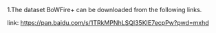 1.The dataset BoWFire+ can be downloaded from the following links. 

link: https://pan.baidu.com/s/1TRkMPNhLSQl35KIE7ecpPw?pwd=mxhd 
